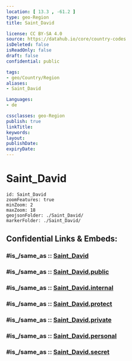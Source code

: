 ```yaml
---
location: [ 13.3 , -61.2 ] 
type: geo-Region
title: Saint_David

license: CC BY-SA 4.0
source: https://datahub.io/core/country-codes
isDeleted: false
isReadOnly: false
draft: false
confidential: public

tags:
- geo/Country/Region
aliases:
- Saint_David

Languages:
- de

cssclasses: geo-Region
publish: true
linkTitle: 
keywords: 
layout: 
publishDate: 
expiryDate: 
---
```


# Saint_David

```leaflet
id: Saint_David
zoomFeatures: true 
minZoom: 2 
maxZoom: 18
geojsonFolder: ./Saint_David/
markerFolder: ./Saint_David/
```


## Confidential Links & Embeds: 

### #is_/same_as :: [Saint_David](/_Standards/Earth/Continent/America~Caribbean/Saint_Vincent_and_Grenadines/Counties/Saint_David.md) 

### #is_/same_as :: [Saint_David.public](/_public/Earth/Continent/America~Caribbean/Saint_Vincent_and_Grenadines/Counties/Saint_David.public.md) 

### #is_/same_as :: [Saint_David.internal](/_internal/Earth/Continent/America~Caribbean/Saint_Vincent_and_Grenadines/Counties/Saint_David.internal.md) 

### #is_/same_as :: [Saint_David.protect](/_protect/Earth/Continent/America~Caribbean/Saint_Vincent_and_Grenadines/Counties/Saint_David.protect.md) 

### #is_/same_as :: [Saint_David.private](/_private/Earth/Continent/America~Caribbean/Saint_Vincent_and_Grenadines/Counties/Saint_David.private.md) 

### #is_/same_as :: [Saint_David.personal](/_personal/Earth/Continent/America~Caribbean/Saint_Vincent_and_Grenadines/Counties/Saint_David.personal.md) 

### #is_/same_as :: [Saint_David.secret](/_secret/Earth/Continent/America~Caribbean/Saint_Vincent_and_Grenadines/Counties/Saint_David.secret.md)

